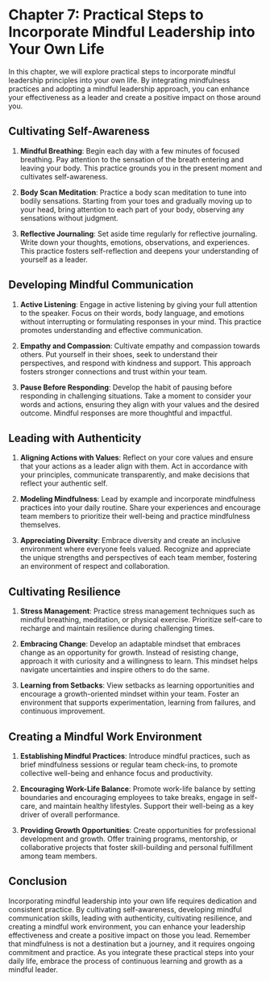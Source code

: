 Chapter 7: Practical Steps to Incorporate Mindful Leadership into Your Own Life
===============================================================================

In this chapter, we will explore practical steps to incorporate mindful leadership principles into your own life. By integrating mindfulness practices and adopting a mindful leadership approach, you can enhance your effectiveness as a leader and create a positive impact on those around you.

Cultivating Self-Awareness
--------------------------

1. **Mindful Breathing**: Begin each day with a few minutes of focused breathing. Pay attention to the sensation of the breath entering and leaving your body. This practice grounds you in the present moment and cultivates self-awareness.

2. **Body Scan Meditation**: Practice a body scan meditation to tune into bodily sensations. Starting from your toes and gradually moving up to your head, bring attention to each part of your body, observing any sensations without judgment.

3. **Reflective Journaling**: Set aside time regularly for reflective journaling. Write down your thoughts, emotions, observations, and experiences. This practice fosters self-reflection and deepens your understanding of yourself as a leader.

Developing Mindful Communication
--------------------------------

1. **Active Listening**: Engage in active listening by giving your full attention to the speaker. Focus on their words, body language, and emotions without interrupting or formulating responses in your mind. This practice promotes understanding and effective communication.

2. **Empathy and Compassion**: Cultivate empathy and compassion towards others. Put yourself in their shoes, seek to understand their perspectives, and respond with kindness and support. This approach fosters stronger connections and trust within your team.

3. **Pause Before Responding**: Develop the habit of pausing before responding in challenging situations. Take a moment to consider your words and actions, ensuring they align with your values and the desired outcome. Mindful responses are more thoughtful and impactful.

Leading with Authenticity
-------------------------

1. **Aligning Actions with Values**: Reflect on your core values and ensure that your actions as a leader align with them. Act in accordance with your principles, communicate transparently, and make decisions that reflect your authentic self.

2. **Modeling Mindfulness**: Lead by example and incorporate mindfulness practices into your daily routine. Share your experiences and encourage team members to prioritize their well-being and practice mindfulness themselves.

3. **Appreciating Diversity**: Embrace diversity and create an inclusive environment where everyone feels valued. Recognize and appreciate the unique strengths and perspectives of each team member, fostering an environment of respect and collaboration.

Cultivating Resilience
----------------------

1. **Stress Management**: Practice stress management techniques such as mindful breathing, meditation, or physical exercise. Prioritize self-care to recharge and maintain resilience during challenging times.

2. **Embracing Change**: Develop an adaptable mindset that embraces change as an opportunity for growth. Instead of resisting change, approach it with curiosity and a willingness to learn. This mindset helps navigate uncertainties and inspire others to do the same.

3. **Learning from Setbacks**: View setbacks as learning opportunities and encourage a growth-oriented mindset within your team. Foster an environment that supports experimentation, learning from failures, and continuous improvement.

Creating a Mindful Work Environment
-----------------------------------

1. **Establishing Mindful Practices**: Introduce mindful practices, such as brief mindfulness sessions or regular team check-ins, to promote collective well-being and enhance focus and productivity.

2. **Encouraging Work-Life Balance**: Promote work-life balance by setting boundaries and encouraging employees to take breaks, engage in self-care, and maintain healthy lifestyles. Support their well-being as a key driver of overall performance.

3. **Providing Growth Opportunities**: Create opportunities for professional development and growth. Offer training programs, mentorship, or collaborative projects that foster skill-building and personal fulfillment among team members.

Conclusion
----------

Incorporating mindful leadership into your own life requires dedication and consistent practice. By cultivating self-awareness, developing mindful communication skills, leading with authenticity, cultivating resilience, and creating a mindful work environment, you can enhance your leadership effectiveness and create a positive impact on those you lead. Remember that mindfulness is not a destination but a journey, and it requires ongoing commitment and practice. As you integrate these practical steps into your daily life, embrace the process of continuous learning and growth as a mindful leader.
